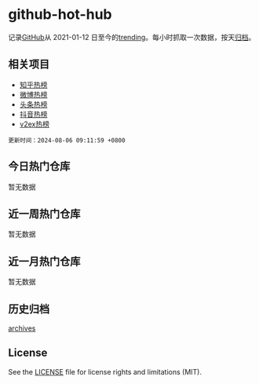 # github-hot-hub

记录[GitHub](https://www.github.com)从 2021-01-12 日至今的[trending](https://github.com/trending)。每小时抓取一次数据，按天[归档](archives)。

## 相关项目

- [知乎热榜](https://github.com/lonnyzhang423/zhihu-hot-hub)
- [微博热榜](https://github.com/lonnyzhang423/weibo-hot-hub)
- [头条热榜](https://github.com/lonnyzhang423/toutiao-hot-hub)
- [抖音热榜](https://github.com/lonnyzhang423/douyin-hot-hub)
- [v2ex热榜](https://github.com/lonnyzhang423/v2ex-hot-hub)

`更新时间：2024-08-06 09:11:59 +0800`

## 今日热门仓库

暂无数据

## 近一周热门仓库

暂无数据

## 近一月热门仓库

暂无数据

## 历史归档

[archives](archives)

## License

See the [LICENSE](LICENSE) file for license rights and limitations (MIT).
